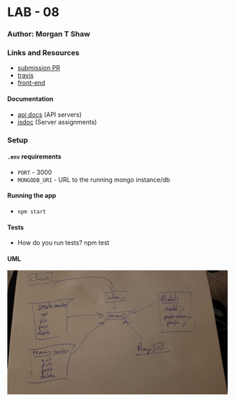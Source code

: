 # LAB - 08

### Author: Morgan T Shaw

### Links and Resources
* [submission PR](https://github.com/morgan-401-advanced-javascript/lab08/pull/1)
* [travis](https://travis-ci.com/morgan-401-advanced-javascript/lab08)
* [front-end](https://lab8mts.herokuapp.com/)

#### Documentation
* [api docs](http://xyz.com) (API servers)
* [jsdoc](http://xyz.com) (Server assignments)

### Setup
#### `.env` requirements
* `PORT` - 3000
* `MONGODB_URI` - URL to the running mongo instance/db

#### Running the app
* `npm start`
  
#### Tests
* How do you run tests?
npm test


#### UML
![UML](./assets/lab8UML.jpg)